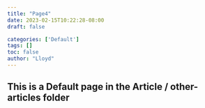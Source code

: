 ```yaml
---
title: "Page4"
date: 2023-02-15T10:22:28-08:00
draft: false

categories: ['Default']
tags: []
toc: false
author: "Lloyd"
---
```

## This is a Default page in the Article / other-articles folder